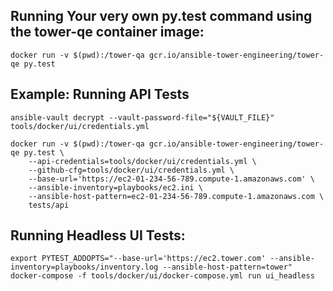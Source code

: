 ## Running Your very own py.test command using the tower-qe container image:
```shell
docker run -v $(pwd):/tower-qa gcr.io/ansible-tower-engineering/tower-qe py.test
```

## Example: Running API Tests
```shell
ansible-vault decrypt --vault-password-file="${VAULT_FILE}" tools/docker/ui/credentials.yml

docker run -v $(pwd):/tower-qa gcr.io/ansible-tower-engineering/tower-qe py.test \
    --api-credentials=tools/docker/ui/credentials.yml \
    --github-cfg=tools/docker/ui/credentials.yml \
    --base-url='https://ec2-01-234-56-789.compute-1.amazonaws.com' \
    --ansible-inventory=playbooks/ec2.ini \
    --ansible-host-pattern=ec2-01-234-56-789.compute-1.amazonaws.com \
    tests/api
```

## Running Headless UI Tests:

```shell
export PYTEST_ADDOPTS="--base-url='https://ec2.tower.com' --ansible-inventory=playbooks/inventory.log --ansible-host-pattern=tower"
docker-compose -f tools/docker/ui/docker-compose.yml run ui_headless
```
